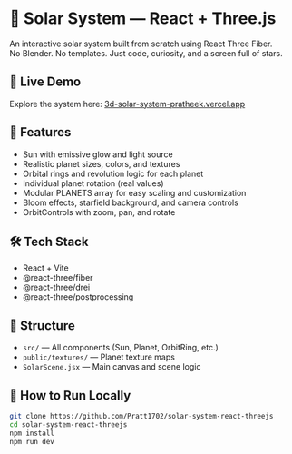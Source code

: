 # 🌌 Solar System — React + Three.js

An interactive solar system built from scratch using React Three Fiber.  
No Blender. No templates. Just code, curiosity, and a screen full of stars.

## 🚀 Live Demo
Explore the system here: [3d-solar-system-pratheek.vercel.app](https://3d-solar-system-pratheek.vercel.app)

## 🧠 Features
- Sun with emissive glow and light source
- Realistic planet sizes, colors, and textures
- Orbital rings and revolution logic for each planet
- Individual planet rotation (real values)
- Modular PLANETS array for easy scaling and customization
- Bloom effects, starfield background, and camera controls
- OrbitControls with zoom, pan, and rotate

## 🛠️ Tech Stack
- React + Vite
- @react-three/fiber
- @react-three/drei
- @react-three/postprocessing

## 📁 Structure
- `src/` — All components (Sun, Planet, OrbitRing, etc.)
- `public/textures/` — Planet texture maps
- `SolarScene.jsx` — Main canvas and scene logic

## 🧩 How to Run Locally
```bash
git clone https://github.com/Pratt1702/solar-system-react-threejs
cd solar-system-react-threejs
npm install
npm run dev
